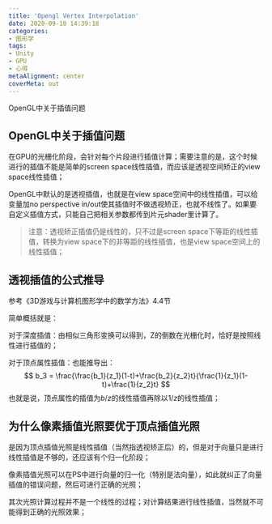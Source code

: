 ```yaml
---
title: 'Opengl Vertex Interpolation'
date: 2020-09-10 14:39:18
categories:
- 图形学
tags:
- Unity
- GPU
- 心得
metaAlignment: center
coverMeta: out
---
```


OpenGL中关于插值问题
<!--more-->

## OpenGL中关于插值问题

在GPU的光栅化阶段，会针对每个片段进行插值计算；需要注意的是，这个时候进行的插值不能是简单的screen space线性插值，而应该是透视空间矫正的view space线性插值；

OpenGL中默认的是透视插值，也就是在view space空间中的线性插值，可以给变量加no perspective in/out使其插值时不做透视矫正，也就不线性了。如果要自定义插值方式，只能自己把相关参数都传到片元shader里计算了。

> 注意：透视矫正插值仍是线性的，只不过是screen space下等距的线性插值，转换为view space下的非等距的线性插值，也是view space空间上的线性插值；

## 透视插值的公式推导

参考《3D游戏与计算机图形学中的数学方法》4.4节

简单概括就是：

对于深度插值：由相似三角形变换可以得到，Z的倒数在光栅化时，恰好是按照线性进行插值的；

对于顶点属性插值：也能推导出：
$$
b_3 = \frac{\frac{b_1}{z_1}(1-t)+\frac{b_2}{z_2}t}{\frac{1}{z_1}(1-t)+\frac{1}{z_2}t}
$$
也就是说，顶点属性的插值为$b/z$的线性插值再除以$1/z$的线性插值；

## 为什么像素插值光照要优于顶点插值光照

是因为顶点插值光照是线性插值（当然指透视矫正后）的，但是对于向量只是进行线性插值是不够的，还应该有个归一化阶段；

像素插值光照可以在PS中进行向量的归一化（特别是法向量），如此就纠正了向量插值的错误问题，然后可进行正确的光照；

其次光照计算过程并不是一个线性的过程；对计算结果进行线性插值，当然就不可能得到正确的光照效果；
